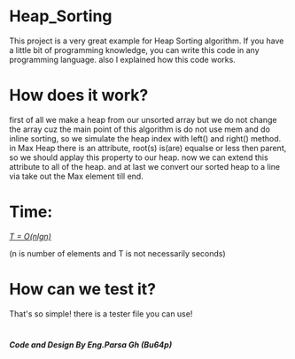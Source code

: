 # Heap_Sorting
This project is a very great example for Heap Sorting algorithm. If you have a little bit of programming knowledge, you can write this code in any programming language. also I explained how this code works.
# How does it work?
first of all we make a heap from our unsorted array but we do not change the array cuz the main point of this algorithm is do not use mem and do inline sorting, so we simulate
the heap index with left() and right() method.
in Max Heap there is an attribute, root(s) is(are) equalse or less then parent, so we should applay this property to our heap.
now we can extend this attribute to all of the heap.
and at last we convert our sorted heap to a line via take out the Max element till end.
# Time:
<u><i>T = O(nlgn) </i></u>

(n is number of elements and T is not necessarily seconds)

# How can we test it?

That's so simple! there is a tester file you can use!

  
    
    
    
    

#
<b><i>Code and Design By Eng.Parsa Gh (Bu64p)</b></i>
